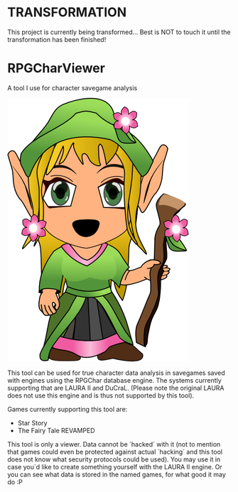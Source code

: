 # TRANSFORMATION

This project is currently being transformed...
Best is NOT to touch it until the transformation has been finished!

# RPGCharViewer
A tool I use for character savegame analysis


![RPG Viewer](https://github.com/TrickyGameTools/RPGCharViewer/blob/master/RPGCharViewer.png?raw=true)

This tool can be used for true character data analysis in savegames saved with engines using the RPGChar database engine.
The systems currently supporting that are LAURA II and DuCraL. (Please note the original LAURA does not use this engine and is thus not supported by this tool).

Games currently supporting this tool are: 
- Star Story
- The Fairy Tale REVAMPED

This tool is only a viewer. Data cannot be ´hacked´ with it (not to mention that games could even be protected against actual ´hacking´ and this tool does not know what security protocols could be used).
You may use it in case you´d like to create something yourself with the LAURA II engine. Or you can see what data is stored in the named games, for what good it may do :P
